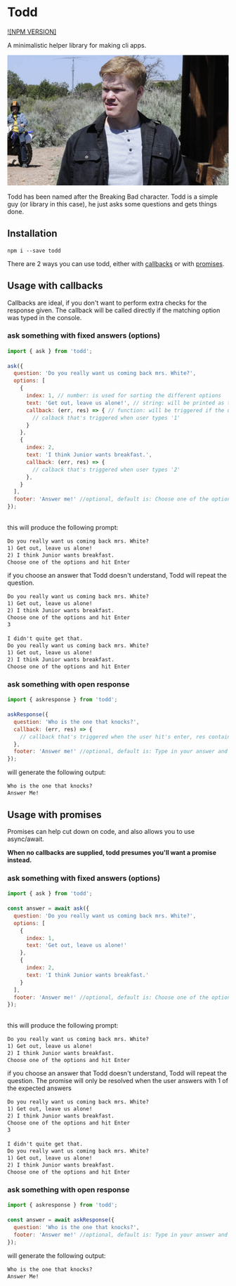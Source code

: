 # Todd
[![NPM VERSION]](https://d25lcipzij17d.cloudfront.net/badge.svg?id=js&type=6&v=0.1.0&x2=0)

A minimalistic helper library for making cli apps.

![alt text](https://github.com/AttilaGal/todd/raw/master/todd.jpg "Todd picture")


Todd has been named after the Breaking Bad character. Todd is a simple guy (or library in this case), he just asks some questions and gets things done.



## Installation
```
npm i --save todd
```
There are 2 ways you can use todd, either with [callbacks](#usage-with-callbacks) or with [promises](#usage-with-promises).

## Usage with callbacks
Callbacks are ideal, if you don't want to perform extra checks for the response given. The callback will be called directly if the matching option was typed in the console.
### ask something with fixed answers (options)
```javascript
import { ask } from 'todd';

ask({
  question: 'Do you really want us coming back mrs. White?',
  options: [
    {
      index: 1, // number: is used for sorting the different options
      text: 'Get out, leave us alone!', // string: will be printed as the option
      callback: (err, res) => { // function: will be triggered if the user enters 1
        // calback that's triggered when user types '1'
      }
    },
    {
      index: 2,
      text: 'I think Junior wants breakfast.',
      callback: (err, res) => {
        // calback that's triggered when user types '2'
      },
    }
  ],
  footer: 'Answer me!' //optional, default is: Choose one of the options and hit Enter
});
  
```

this will produce the following prompt: 

```
Do you really want us coming back mrs. White?
1) Get out, leave us alone!
2) I think Junior wants breakfast.
Choose one of the options and hit Enter
```
if you choose an answer that Todd doesn't understand, Todd will repeat the question.

```
Do you really want us coming back mrs. White?
1) Get out, leave us alone!
2) I think Junior wants breakfast.
Choose one of the options and hit Enter
3

I didn't quite get that.
Do you really want us coming back mrs. White?
1) Get out, leave us alone!
2) I think Junior wants breakfast.
Choose one of the options and hit Enter
```

### ask something with open response
```javascript
import { askresponse } from 'todd';

askResponse({
  question: 'Who is the one that knocks?',
  callback: (err, res) => {
    // callback that's triggered when the user hit's enter, res contains the typed input
  },
  footer: 'Answer me!' //optional, default is: Type in your answer and hit Enter
});
```
will generate the following output:
```
Who is the one that knocks?
Answer Me!

```

## Usage with promises
Promises can help cut down on code, and also allows you to use async/await.

**When no callbacks are supplied, todd presumes you'll want a promise instead.**
### ask something with fixed answers (options)
```javascript
import { ask } from 'todd';

const answer = await ask({
  question: 'Do you really want us coming back mrs. White?',
  options: [
    {
      index: 1,
      text: 'Get out, leave us alone!'
    },
    {
      index: 2,
      text: 'I think Junior wants breakfast.'
    }
  ],
  footer: 'Answer me!' //optional, default is: Choose one of the options and hit Enter
});
  
```

this will produce the following prompt: 

```
Do you really want us coming back mrs. White?
1) Get out, leave us alone!
2) I think Junior wants breakfast.
Choose one of the options and hit Enter
```
if you choose an answer that Todd doesn't understand, Todd will repeat the question.
The promise will only be resolved when the user answers with 1 of the expected answers

```
Do you really want us coming back mrs. White?
1) Get out, leave us alone!
2) I think Junior wants breakfast.
Choose one of the options and hit Enter
3

I didn't quite get that.
Do you really want us coming back mrs. White?
1) Get out, leave us alone!
2) I think Junior wants breakfast.
Choose one of the options and hit Enter
```

### ask something with open response
```javascript
import { askresponse } from 'todd';

const answer = await askResponse({
  question: 'Who is the one that knocks?',
  footer: 'Answer me!' //optional, default is: Type in your answer and hit Enter
});
```
will generate the following output:
```
Who is the one that knocks?
Answer Me!

```
